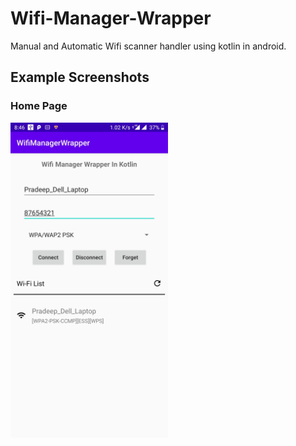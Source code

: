 # Wifi-Manager-Wrapper
 Manual and Automatic Wifi scanner handler using kotlin in android.

## Example Screenshots

### Home Page
<img src="/1.jpg" alt="Home Page" width="50%" height="50%">